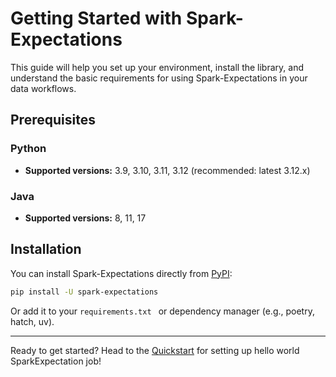 # Getting Started with Spark-Expectations

This guide will help you set up your environment, install the library, and understand the basic requirements for using Spark-Expectations in your data workflows.

## Prerequisites

### Python
- **Supported versions:** 3.9, 3.10, 3.11, 3.12 (recommended: latest 3.12.x)
### Java
- **Supported versions:** 8, 11, 17 


## Installation

You can install Spark-Expectations directly from [PyPI](https://pypi.org/project/spark-expectations/):

```sh
pip install -U spark-expectations
```

Or add it to your `requirements.txt ` or dependency manager (e.g., poetry, hatch, uv).



---

Ready to get started? Head to the [Quickstart](quickstart.md) for setting up hello world SparkExpectation job!